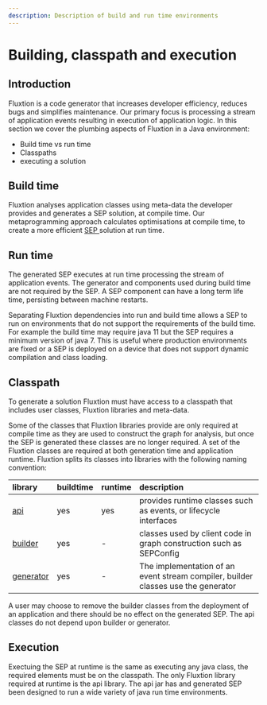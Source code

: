 ```yaml
---
description: Description of build and run time environments
---
```


# Building, classpath and execution

## Introduction

Fluxtion is a code generator that increases developer efficiency, reduces bugs and simplifies maintenance. Our primary focus is processing a stream of application events resulting in execution of application logic. In this section we cover the plumbing aspects of Fluxtion in a Java environment:

* Build time vs run time
* Classpaths
* executing a solution

## Build time 

Fluxtion analyses application classes using meta-data the developer provides and generates a SEP solution, at compile time. Our metaprogramming approach calculates optimisations at compile time, to create a more efficient [SEP ](developer/static-event-processor/)solution at run time. 

## Run time

The generated SEP executes at run time processing the stream of application events. The generator and components used during build time are not required by the SEP. A SEP component can have a long term life time, persisting between machine restarts.

Separating Fluxtion dependencies into run and build time allows a SEP to run on environments that do not support the requirements of the build time. For example the build time may require java 11 but the SEP requires a minimum version of java 7. This is useful where production environments are fixed or a SEP is deployed on a device that does not support dynamic compilation and class loading.

## Classpath

To generate a solution Fluxtion must have access to a classpath that includes user classes, Fluxtion libraries and meta-data. 

Some of the classes that Fluxtion libraries provide are only required at compile time as they are used to construct the graph for analysis, but once the SEP is generated these classes are no longer required. A set of the Fluxtion classes are required at both generation time and application runtime. Fluxtion splits its classes into libraries with the following naming convention:

| library  | buildtime | runtime | description |
| :--- | :--- | :--- | :--- |
| [api](https://github.com/v12technology/fluxtion/tree/master/api) | yes | yes | provides runtime classes such as events, or lifecycle interfaces |
| [builder](https://github.com/v12technology/fluxtion/tree/master/builder) | yes | - | classes used by client code in graph construction such as SEPConfig |
| [generator](https://github.com/v12technology/fluxtion/tree/master/generator) | yes | - | The implementation of an event stream compiler, builder classes use the generator |

A user may choose to remove the builder classes from the deployment of an application and there should be no effect on the generated SEP. The api classes do not depend upon builder or generator. 

## Execution

Exectuing the SEP at runtime is the same as executing any java class, the required elements must be on the classpath. The only Fluxtion library required at runtime is the api library. The api jar has and generated SEP been designed to run a wide variety of java run time environments.

